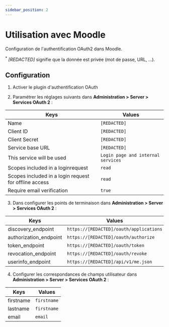 ```yaml
---
sidebar_position: 2
---
```


# Utilisation avec Moodle

Configuration de l'authentification OAuth2 dans Moodle.

<sup>*</sup> *[REDACTED]* signifie que la donnée est privée (mot de passe, URL, ...).

## Configuration

1. Activer le plugin d'authentification OAuth

2. Paramétrer les réglages suivants dans **Administration > Server > Services OAuth 2** :

|Keys|Values|
|----|------|
|Name|`[REDACTED]`|
|Client ID|`[REDACTED]`|
|Client Secret|`[REDACTED]`|
|Service base URL|`[REDACTED]`|
|This service will be used|`Login page and internal services`|
|Scopes included in a loginrequest|`read`|
|Scopes included in a login request for offline access|`read`|
|Require email verification|`true`|

3. Dans configurer les points de terminaison dans **Administration > Server > Services OAuth 2** :

|Keys|Values|
|----|------|
|discovery_endpoint|`https://[REDACTED]/oauth/applications`|
|authorization_endpoint|`https://[REDACTED]/oauth/authorize`|
|token_endpoint|`https://[REDACTED]/oauth/token`|
|revocation_endpoint|`https://[REDACTED]/oauth/revoke`|
|userinfo_endpoint|`https://[REDACTED]/api/v1/me.json`|

4. Configurer les correspondances de champs utilisateur dans **Administration > Server > Services OAuth 2** :

|Keys|Values|
|----|------|
|firstname|`firstname`|
|lastname|`firstname`|
|email|`email`|
